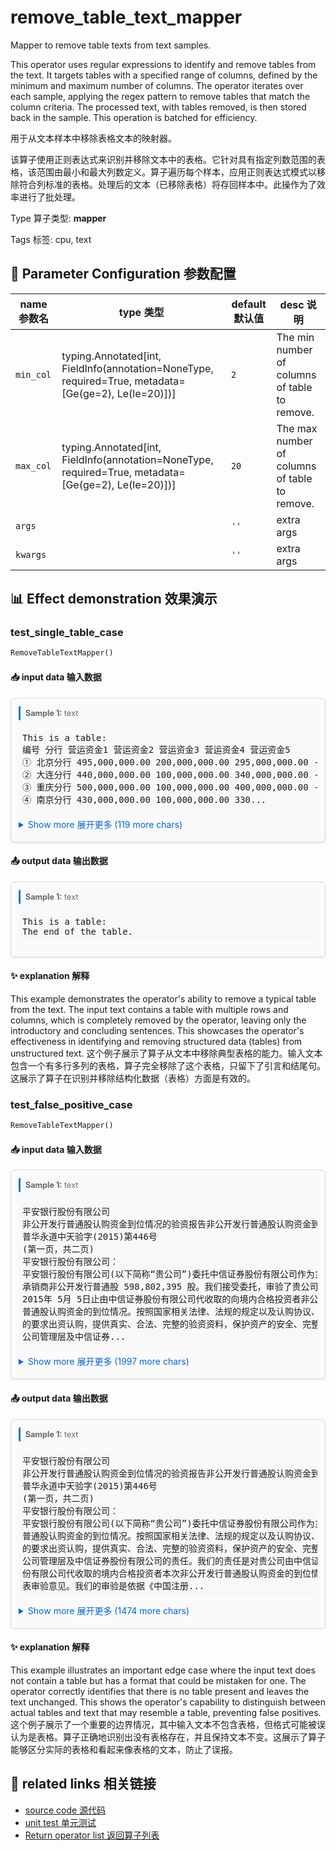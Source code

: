 # remove_table_text_mapper

Mapper to remove table texts from text samples.

This operator uses regular expressions to identify and remove tables from the text. It targets tables with a specified range of columns, defined by the minimum and maximum number of columns. The operator iterates over each sample, applying the regex pattern to remove tables that match the column criteria. The processed text, with tables removed, is then stored back in the sample. This operation is batched for efficiency.

用于从文本样本中移除表格文本的映射器。

该算子使用正则表达式来识别并移除文本中的表格。它针对具有指定列数范围的表格，该范围由最小和最大列数定义。算子遍历每个样本，应用正则表达式模式以移除符合列标准的表格。处理后的文本（已移除表格）将存回样本中。此操作为了效率进行了批处理。

Type 算子类型: **mapper**

Tags 标签: cpu, text

## 🔧 Parameter Configuration 参数配置
| name 参数名 | type 类型 | default 默认值 | desc 说明 |
|--------|------|--------|------|
| `min_col` | typing.Annotated[int, FieldInfo(annotation=NoneType, required=True, metadata=[Ge(ge=2), Le(le=20)])] | `2` | The min number of columns of table to remove. |
| `max_col` | typing.Annotated[int, FieldInfo(annotation=NoneType, required=True, metadata=[Ge(ge=2), Le(le=20)])] | `20` | The max number of columns of table to remove. |
| `args` |  | `''` | extra args |
| `kwargs` |  | `''` | extra args |

## 📊 Effect demonstration 效果演示
### test_single_table_case
```python
RemoveTableTextMapper()
```

#### 📥 input data 输入数据
<div class="sample-card" style="border:1px solid #ddd; padding:12px; margin:8px 0; border-radius:6px; background:#fafafa; box-shadow:0 1px 3px rgba(0,0,0,0.1);"><div class="sample-header" style="background:#f8f9fa; padding:4px 8px; margin-bottom:6px; border-radius:3px; font-size:0.9em; color:#666; border-left:3px solid #007acc;"><strong>Sample 1:</strong> text</div><pre style="padding:6px; background:#f6f8fa; border-radius:4px; overflow-x:auto; white-space:pre; word-wrap:normal;">This is a table:
编号 分行 营运资金1 营运资金2 营运资金3 营运资金4 营运资金5
① 北京分行 495,000,000.00 200,000,000.00 295,000,000.00 - 495,000,000.00
② 大连分行 440,000,000.00 100,000,000.00 340,000,000.00 - 440,000,000.00
③ 重庆分行 500,000,000.00 100,000,000.00 400,000,000.00 - 500,000,000.00
④ 南京分行 430,000,000.00 100,000,000.00 330...</pre><details style='margin:6px 0;'><summary style='cursor:pointer; color:#0366d6;'>Show more 展开更多 (119 more chars)</summary><pre style="padding:6px; background:#f6f8fa; border-radius:4px; overflow-x:auto; white-space:pre; word-wrap:normal;">This is a table:
编号 分行 营运资金1 营运资金2 营运资金3 营运资金4 营运资金5
① 北京分行 495,000,000.00 200,000,000.00 295,000,000.00 - 495,000,000.00
② 大连分行 440,000,000.00 100,000,000.00 340,000,000.00 - 440,000,000.00
③ 重庆分行 500,000,000.00 100,000,000.00 400,000,000.00 - 500,000,000.00
④ 南京分行 430,000,000.00 100,000,000.00 330,000,000.00 - 430,000,000.00
⑤ 青岛分行 500,000,000.00 - 100,159,277.60 399,840,722.40 500,000,000.00
The end of the table.</pre></details></div>

#### 📤 output data 输出数据
<div class="sample-card" style="border:1px solid #ddd; padding:12px; margin:8px 0; border-radius:6px; background:#fafafa; box-shadow:0 1px 3px rgba(0,0,0,0.1);"><div class="sample-header" style="background:#f8f9fa; padding:4px 8px; margin-bottom:6px; border-radius:3px; font-size:0.9em; color:#666; border-left:3px solid #007acc;"><strong>Sample 1:</strong> text</div><pre style="padding:6px; background:#f6f8fa; border-radius:4px; overflow-x:auto; white-space:pre; word-wrap:normal;">This is a table:
The end of the table.</pre></div>

#### ✨ explanation 解释
This example demonstrates the operator's ability to remove a typical table from the text. The input text contains a table with multiple rows and columns, which is completely removed by the operator, leaving only the introductory and concluding sentences. This showcases the operator's effectiveness in identifying and removing structured data (tables) from unstructured text.
这个例子展示了算子从文本中移除典型表格的能力。输入文本包含一个有多行多列的表格，算子完全移除了这个表格，只留下了引言和结尾句。这展示了算子在识别并移除结构化数据（表格）方面是有效的。

### test_false_positive_case
```python
RemoveTableTextMapper()
```

#### 📥 input data 输入数据
<div class="sample-card" style="border:1px solid #ddd; padding:12px; margin:8px 0; border-radius:6px; background:#fafafa; box-shadow:0 1px 3px rgba(0,0,0,0.1);"><div class="sample-header" style="background:#f8f9fa; padding:4px 8px; margin-bottom:6px; border-radius:3px; font-size:0.9em; color:#666; border-left:3px solid #007acc;"><strong>Sample 1:</strong> text</div><pre style="padding:6px; background:#f6f8fa; border-radius:4px; overflow-x:auto; white-space:pre; word-wrap:normal;">平安银行股份有限公司
非公开发行普通股认购资金到位情况的验资报告非公开发行普通股认购资金到位情况的验资报告
普华永道中天验字(2015)第446号
(第一页，共二页)
平安银行股份有限公司：
平安银行股份有限公司(以下简称“贵公司”)委托中信证券股份有限公司作为主
承销商非公开发行普通股 598,802,395 股。我们接受委托，审验了贵公司截至
2015年 5月 5日止由中信证券股份有限公司代收取的向境内合格投资者非公开发行
普通股认购资金的到位情况。按照国家相关法律、法规的规定以及认购协议、合同
的要求出资认购，提供真实、合法、完整的验资资料，保护资产的安全、完整是贵
公司管理层及中信证券...</pre><details style='margin:6px 0;'><summary style='cursor:pointer; color:#0366d6;'>Show more 展开更多 (1997 more chars)</summary><pre style="padding:6px; background:#f6f8fa; border-radius:4px; overflow-x:auto; white-space:pre; word-wrap:normal;">平安银行股份有限公司
非公开发行普通股认购资金到位情况的验资报告非公开发行普通股认购资金到位情况的验资报告
普华永道中天验字(2015)第446号
(第一页，共二页)
平安银行股份有限公司：
平安银行股份有限公司(以下简称“贵公司”)委托中信证券股份有限公司作为主
承销商非公开发行普通股 598,802,395 股。我们接受委托，审验了贵公司截至
2015年 5月 5日止由中信证券股份有限公司代收取的向境内合格投资者非公开发行
普通股认购资金的到位情况。按照国家相关法律、法规的规定以及认购协议、合同
的要求出资认购，提供真实、合法、完整的验资资料，保护资产的安全、完整是贵
公司管理层及中信证券股份有限公司的责任。我们的责任是对贵公司由中信证券股
份有限公司代收取的境内合格投资者本次非公开发行普通股认购资金的到位情况发
表审验意见。我们的审验是依据《中国注册会计师审计准则第 1602号——验资》进
行的。在审验过程中，我们结合贵公司的实际情况，实施了检查等必要的审验程
序。
经贵公司 2014 年 7 月 15 日第九届董事会第五次会议提议，2014 年 8 月 4 日
2014 年第二次临时股东大会审议通过《平安银行股份有限公司关于非公开发行普
通股方案的议案》，贵公司拟向境内合格投资者非公开发行不超过 1,070,663,811
股普通股。根据中国证券监督管理委员会证监许可[2015]697 号文《关于核准平安
银行股份有限公司非公开发行股票的批复》，贵公司获准向境内合格投资者非公开
发行不超过1,070,663,811股普通股。普华永道中天验字(2015)第446号
(第二页，共二页)
经我们审验，截至 2015 年 5 月 5 日止，贵公司以每股人民币 16.70 元合计向
境内合格投资者非公开发行普通股 598,802,395 股，由发行主承销商中信证券股份
有限公司代贵公司实际收到人民币 9,999,999,996.50元。所有认购资金均以人民币
现金形式汇入。
本验资报告仅供贵公司向中国证券监督管理委员会、深圳证券交易所报送资料
及向中国证券登记结算有限责任公司深圳分公司申请非公开发行普通股登记时使
用，不应将其视为是对贵公司验资报告日后资本保全、偿债能力和持续经营能力等
的保证。因使用本验资报告不当造成的后果，与执行本验资业务的注册会计师及会
计师事务所无关。
附件一 非公开发行普通股认购资金到位情况明细表
附件二 验资事项说明
附件三 普华永道中天会计师事务所(特殊普通合伙)营业执照
附件四 普华永道中天会计师事务所(特殊普通合伙)执业证书
附件五 普华永道中天会计师事务所(特殊普通合伙)证券相关业务许可证
普华永道中天会计师事务所 注册会计师
(特殊普通合伙) 姚文平
中国•上海市 注册会计师
2015年 5月7日 朱丽平
2附件一
非公开发行普通股认购资金到位情况明细表
截至2015年5月 5日止
被审验单位名称：平安银行股份有限公司
货币单位：人民币元
金额
到位认购资金 9,999,999,996.50
3附件二
验资事项说明
一、 基本情况
平安银行股份有限公司(以下简称“贵公司”)是中国平安保险(集团)股份有限公司控股的
一家跨区域经营的股份制商业银行，是原深圳发展银行股份有限公司以吸收合并原平
安银行股份有限公司的方式完成两行整合并更名的银行，总部位于深圳。原深圳发展
银行成立于 1987年 12月 22日，并于 1991年 4月 3日在深圳证券交易所上市(股票代
码：000001)。
贵公司经中国银行业监督管理委员会批准领有 00386413 号金融许可证，机构编码为
B0014H144030001，深圳市工商行政管理局批准核发的 440301103098545 号《中华
人民共和国企业法人执照》。贵公司注册资本为人民币 13,709,873,744 元，实收资本
(股本)为人民币 13,709,873,744元，其中包括有限售条件股份 1,905,819,165 股，无限
售条件股份 11,804,054,579 股。贵公司的上述实收资本(股本)已经普华永道中天会计
师事务所(特殊普通合伙)审验，并已于 2015 年 4 月 13 日出具普华永道中天验字(2015)
第321号验资报告。
二、本次非公开发行普通股审批及情况说明
于 2014 年 7 月 15 日第九届董事会第五次会议《平安银行股份有限公司关于非公开发
行普通股方案的议案》，同意提议股东大会批准贵公司向境内合格投资者非公开发行
不超过 1,070,663,811 股普通股。于 2014 年 8 月 4 日 2014 年第二次临时股东大会审
议通过，批准了董事会的上述提议。中国证券监督管理委员会于 2015 年 4 月 22 日出
具证监许可[2015]697 号文《关于核准平安银行股份有限公司非公开发行股票的批
复》核准了贵公司向境内合格投资者非公开发行不超过1,070,663,811股普通股。
三、 审验结果
经我们审验，截至 2015 年 5 月 5 日止，贵公司已完成普通股 598,802,395 股的发
行，每股发行价格为人民币 16.70 元，认购资金合计人民币 9,999,999,996.50 元，全
部以人民币现金形式汇入，由发行主承销商中信证券股份有限公司代贵公司收缴，已
全部存入主承销商中信证券股份有限公司于平安银行股份有限公司北京分行营业部开
立的19014508950004银行账号内。
4</pre></details></div>

#### 📤 output data 输出数据
<div class="sample-card" style="border:1px solid #ddd; padding:12px; margin:8px 0; border-radius:6px; background:#fafafa; box-shadow:0 1px 3px rgba(0,0,0,0.1);"><div class="sample-header" style="background:#f8f9fa; padding:4px 8px; margin-bottom:6px; border-radius:3px; font-size:0.9em; color:#666; border-left:3px solid #007acc;"><strong>Sample 1:</strong> text</div><pre style="padding:6px; background:#f6f8fa; border-radius:4px; overflow-x:auto; white-space:pre; word-wrap:normal;">平安银行股份有限公司
非公开发行普通股认购资金到位情况的验资报告非公开发行普通股认购资金到位情况的验资报告
普华永道中天验字(2015)第446号
(第一页，共二页)
平安银行股份有限公司：
平安银行股份有限公司(以下简称“贵公司”)委托中信证券股份有限公司作为主
普通股认购资金的到位情况。按照国家相关法律、法规的规定以及认购协议、合同
的要求出资认购，提供真实、合法、完整的验资资料，保护资产的安全、完整是贵
公司管理层及中信证券股份有限公司的责任。我们的责任是对贵公司由中信证券股
份有限公司代收取的境内合格投资者本次非公开发行普通股认购资金的到位情况发
表审验意见。我们的审验是依据《中国注册...</pre><details style='margin:6px 0;'><summary style='cursor:pointer; color:#0366d6;'>Show more 展开更多 (1474 more chars)</summary><pre style="padding:6px; background:#f6f8fa; border-radius:4px; overflow-x:auto; white-space:pre; word-wrap:normal;">平安银行股份有限公司
非公开发行普通股认购资金到位情况的验资报告非公开发行普通股认购资金到位情况的验资报告
普华永道中天验字(2015)第446号
(第一页，共二页)
平安银行股份有限公司：
平安银行股份有限公司(以下简称“贵公司”)委托中信证券股份有限公司作为主
普通股认购资金的到位情况。按照国家相关法律、法规的规定以及认购协议、合同
的要求出资认购，提供真实、合法、完整的验资资料，保护资产的安全、完整是贵
公司管理层及中信证券股份有限公司的责任。我们的责任是对贵公司由中信证券股
份有限公司代收取的境内合格投资者本次非公开发行普通股认购资金的到位情况发
表审验意见。我们的审验是依据《中国注册会计师审计准则第 1602号——验资》进
行的。在审验过程中，我们结合贵公司的实际情况，实施了检查等必要的审验程
序。
经贵公司 2014 年 7 月 15 日第九届董事会第五次会议提议，2014 年 8 月 4 日
银行股份有限公司非公开发行股票的批复》，贵公司获准向境内合格投资者非公开
发行不超过1,070,663,811股普通股。普华永道中天验字(2015)第446号
(第二页，共二页)
经我们审验，截至 2015 年 5 月 5 日止，贵公司以每股人民币 16.70 元合计向
境内合格投资者非公开发行普通股 598,802,395 股，由发行主承销商中信证券股份
有限公司代贵公司实际收到人民币 9,999,999,996.50元。所有认购资金均以人民币
现金形式汇入。
本验资报告仅供贵公司向中国证券监督管理委员会、深圳证券交易所报送资料
及向中国证券登记结算有限责任公司深圳分公司申请非公开发行普通股登记时使
用，不应将其视为是对贵公司验资报告日后资本保全、偿债能力和持续经营能力等
的保证。因使用本验资报告不当造成的后果，与执行本验资业务的注册会计师及会
计师事务所无关。
2015年 5月7日 朱丽平
2附件一
非公开发行普通股认购资金到位情况明细表
截至2015年5月 5日止
被审验单位名称：平安银行股份有限公司
货币单位：人民币元
金额
到位认购资金 9,999,999,996.50
3附件二
验资事项说明
一、 基本情况
平安银行股份有限公司(以下简称“贵公司”)是中国平安保险(集团)股份有限公司控股的
一家跨区域经营的股份制商业银行，是原深圳发展银行股份有限公司以吸收合并原平
安银行股份有限公司的方式完成两行整合并更名的银行，总部位于深圳。原深圳发展
银行成立于 1987年 12月 22日，并于 1991年 4月 3日在深圳证券交易所上市(股票代
码：000001)。
(股本)为人民币 13,709,873,744元，其中包括有限售条件股份 1,905,819,165 股，无限
售条件股份 11,804,054,579 股。贵公司的上述实收资本(股本)已经普华永道中天会计
师事务所(特殊普通合伙)审验，并已于 2015 年 4 月 13 日出具普华永道中天验字(2015)
第321号验资报告。
二、本次非公开发行普通股审批及情况说明
于 2014 年 7 月 15 日第九届董事会第五次会议《平安银行股份有限公司关于非公开发
行普通股方案的议案》，同意提议股东大会批准贵公司向境内合格投资者非公开发行
不超过 1,070,663,811 股普通股。于 2014 年 8 月 4 日 2014 年第二次临时股东大会审
议通过，批准了董事会的上述提议。中国证券监督管理委员会于 2015 年 4 月 22 日出
具证监许可[2015]697 号文《关于核准平安银行股份有限公司非公开发行股票的批
复》核准了贵公司向境内合格投资者非公开发行不超过1,070,663,811股普通股。
三、 审验结果
经我们审验，截至 2015 年 5 月 5 日止，贵公司已完成普通股 598,802,395 股的发
行，每股发行价格为人民币 16.70 元，认购资金合计人民币 9,999,999,996.50 元，全
部以人民币现金形式汇入，由发行主承销商中信证券股份有限公司代贵公司收缴，已
全部存入主承销商中信证券股份有限公司于平安银行股份有限公司北京分行营业部开
立的19014508950004银行账号内。
4</pre></details></div>

#### ✨ explanation 解释
This example illustrates an important edge case where the input text does not contain a table but has a format that could be mistaken for one. The operator correctly identifies that there is no table present and leaves the text unchanged. This shows the operator's capability to distinguish between actual tables and text that may resemble a table, preventing false positives.
这个例子展示了一个重要的边界情况，其中输入文本不包含表格，但格式可能被误认为是表格。算子正确地识别出没有表格存在，并且保持文本不变。这展示了算子能够区分实际的表格和看起来像表格的文本，防止了误报。


## 🔗 related links 相关链接
- [source code 源代码](../../../data_juicer/ops/mapper/remove_table_text_mapper.py)
- [unit test 单元测试](../../../tests/ops/mapper/test_remove_table_text_mapper.py)
- [Return operator list 返回算子列表](../../Operators.md)